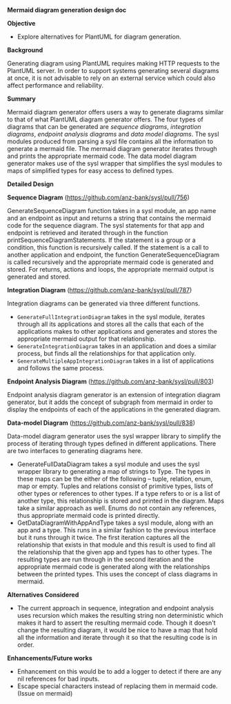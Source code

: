 **Mermaid diagram generation design doc**

**Objective**

- Explore alternatives for PlantUML for diagram generation.

**Background**

Generating diagram using PlantUML requires making HTTP requests to the PlantUML server. In order to support systems generating several diagrams at once, it is not advisable to rely on an external service which could also affect performance and reliability.

**Summary**

Mermaid diagram generator offers users a way to generate diagrams similar to that of what PlantUML diagram generator offers. The four types of diagrams that can be generated are *sequence diagrams*, *integration diagrams*, *endpoint analysis diagrams* and *data model diagrams*. The sysl modules produced from parsing a sysl file contains all the information to generate a mermaid file. The mermaid diagram generator iterates through and prints the appropriate mermaid code. The data model diagram generator makes use of the sysl wrapper that simplifies the sysl modules to maps of simplified types for easy access to defined types.

**Detailed Design**

**Sequence Diagram** (https://github.com/anz-bank/sysl/pull/756)

GenerateSequenceDiagram function takes in a sysl module, an app name and an endpoint as input and returns a string that contains the mermaid code for the sequence diagram. The sysl statements for that app and endpoint is retrieved and iterated through in the function printSequenceDiagramStatements. If the statement is a group or a condition, this function is recursively called. If the statement is a call to another application and endpoint, the function GenerateSequenceDiagram is called recursively and the appropriate mermaid code is generated and stored. For returns, actions and loops, the appropriate mermaid output is generated and stored.

**Integration Diagram** (https://github.com/anz-bank/sysl/pull/787)

Integration diagrams can be generated via three different functions.

- `GenerateFullIntegrationDiagram` takes in the sysl module, iterates through all its applications and stores all the calls that each of the applications makes to other applications and generates and stores the appropriate mermaid output for that relationship.
- `GenerateIntegrationDiagram` takes in an application and does a similar process, but finds all the relationships for that application only.
- `GenerateMultipleAppIntegrationDiagram` takes in a list of applications and follows the same process.

**Endpoint Analysis Diagram** (https://github.com/anz-bank/sysl/pull/803)

Endpoint analysis diagram generator is an extension of integration diagram generator, but it adds the concept of subgraph from mermaid in order to display the endpoints of each of the applications in the generated diagram.

**Data-model Diagram** (https://github.com/anz-bank/sysl/pull/838)

Data-model diagram generator uses the sysl wrapper library to simplify the process of iterating through types defined in different applications. There are two interfaces to generating diagrams here.

- GenerateFullDataDiagram takes a sysl module and uses the sysl wrapper library to generating a map of strings to Type. The types in these maps can be the either of the following – tuple, relation, enum, map or empty. Tuples and relations consist of primitive types, lists of other types or references to other types. If a type refers to or is a list of another type, this relationship is stored and printed in the diagram. Maps take a similar approach as well. Enums do not contain any references, thus appropriate mermaid code is printed directly.
- GetDataDiagramWithAppAndType takes a sysl module, along with an app and a type. This runs in a similar fashion to the previous interface but it runs through it twice. The first iteration captures all the relationship that exists in that module and this result is used to find all the relationship that the given app and types has to other types. The resulting types are run through in the second iteration and the appropriate mermaid code is generated along with the relationships between the printed types. This uses the concept of class diagrams in mermaid.

**Alternatives Considered**

- The current approach in sequence, integration and endpoint analysis uses recursion which makes the resulting string non deterministic which makes it hard to assert the resulting mermaid code. Though it doesn't change the resulting diagram, it would be nice to have a map that hold all the information and iterate through it so that the resulting code is in order.

**Enhancements/Future works**

- Enhancement on this would be to add a logger to detect if there are any nil references for bad inputs.
- Escape special characters instead of replacing them in mermaid code. (Issue on mermaid)
